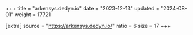 +++
title = "arkensys.dedyn.io"
date = "2023-12-13"
updated = "2024-08-01"
weight = 17721

[extra]
source = "https://arkensys.dedyn.io/"
ratio = 6
size = 17
+++
